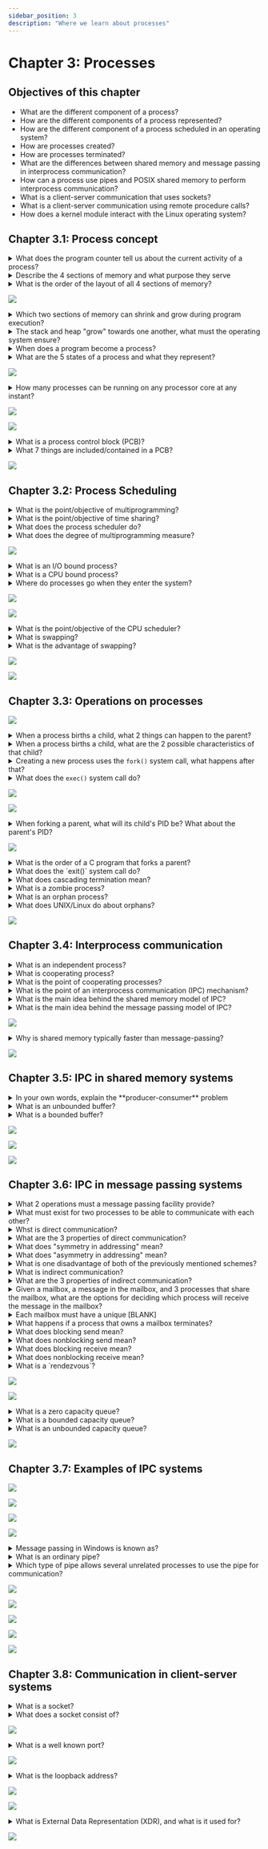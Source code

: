 ```yaml
---
sidebar_position: 3
description: "Where we learn about processes"
---
```


# Chapter 3: Processes

## Objectives of this chapter

- What are the different component of a process?
- How are the different components of a process represented?
- How are the different component of a process scheduled in an operating system?
- How are processes created?
- How are processes terminated?
- What are the differences between shared memory and message passing in interprocess communication?
- How can a process use pipes and POSIX shared memory to perform interprocess communication?
- What is a client-server communication that uses sockets?
- What is a client-server communication using remote procedure calls?
- How does a kernel module interact with the Linux operating system?

## Chapter 3.1: Process concept

<details>
    <summary>What does the program counter tell us about the current activity of a process?</summary>
    <div>The program counter is used to represent the status of the currentactivity of a process</div>
</details>

<details>
    <summary>Describe the 4 sections of memory and what purpose they serve</summary>
    <ul>
        <li>Text: where executable code lives</li>
        <li>Data: where global variables live</li>
        <li>Heap: memory allocated dynamically during runtime</li>
        <li>Stack: temp data storage for function calling (function parameters, return addresses, and local variables live here)</li>
    </ul>
</details>

<details>
    <summary>What is the order of the layout of all 4 sections of memory?</summary>
    <ol>
        <li>Stack</li>
        <li>Heap</li>
        <li>Data</li>
        <li>Text</li>
    </ol>
</details>

![](./assets/f3.1.1.png)

<details>
    <summary>Which two sections of memory can shrink and grow during program execution?</summary>
    <div>Stack and heap</div>
</details>

<details>
    <summary>The stack and heap "grow" towards one another, what must the operating system ensure?</summary>
    <div>The operating system must ensure that they don't overlap each other</div>
</details>

<details>
    <summary>When does a program become a process?</summary>
    <div>When the program's executable file is loaded into memory</div>
</details>

<details>
    <summary>What are the 5 states of a process and what they represent?</summary>
    <ul>
        <li>New: the process is being created</li>
        <li>Running: Instructions are being executed</li>
        <li>Waiting: Process is waiting for some event to occur</li>
        <li>Ready: Process is waiting to be given to a processor</li>
        <li>Terminated process is done executing</li>
    </ul>
</details>

![](./assets/memory-layout-of-a-c-program.png)

<details>
    <summary>How many processes can be running on any processor core at any instant?</summary>
    <div>Only one!</div>
</details>

![](./assets/pa3.1.1.png)

![](./assets/pa3.1.2.png)

<details>
    <summary>What is a process control block (PCB)?</summary>
    <div>It is the way each process is represented in an operating system</div>
</details>

<details>
    <summary>What 7 things are included/contained in a PCB?</summary>
    <ul>
        <li>Process state: Self-explanatory</li>
        <li>Program counter: Indicates where the next instruction for this process is</li>
        <li>CPU registers</li>
        <li>CPU-scheduling information</li>
        <li>Memory-management information</li>
        <li>Accounting information</li>
        <li>I/O status information</li>
    </ul>
</details>

![](./assets/sg3.1.png)

## Chapter 3.2: Process Scheduling

<details>
    <summary>What is the point/objective of multiprogramming?</summary>
    <div>To maximize CPU utliziation and have some process running at all times</div>
</details>

<details>
    <summary>What is the point/objective of time sharing?</summary>
    <div>To make the CPU switch among processess so frequently that you can interact with each of them while they're running</div>
</details>

<details>
    <summary>What does the process scheduler do?</summary>
    <div>It selects an available process for program execution by a core</div>
</details>

<details>
    <summary>What does the degree of multiprogramming measure?</summary>
    <div>The number of processes currently in memory</div>
</details>

![](./assets/process-representation-in-linux.png)

<details>
    <summary>What is an I/O bound process?</summary>
    <div>A process that spends most of its time doing I/O stuff</div>
</details>

<details>
    <summary>What is a CPU bound process?</summary>
    <div>A process that spends most of its time doing computations</div>
</details>

<details>
    <summary>Where do processes go when they enter the system?</summary>
    <div>The ready queue!</div>
</details>

![](./assets/f3.2.1.png)

![](./assets/f3.2.2.png)

<details>
    <summary>What is the point/objective of the CPU scheduler?</summary>
    <div>It is to select a process in the ready queue and assign it to a CPU core</div>
</details>

<details>
    <summary>What is swapping?</summary>
    <div>It is a CPU scheduling scheme where a process is swapped out of from memory to disk, then later swapped in exactly where it left off</div>
</details>

<details>
    <summary>What is the advantage of swapping?</summary>
    <div>Lower degree of multiprogramming</div>
</details>

![](./assets/pa3.2.1.png)

![](./assets/sg3.2.png)

## Chapter 3.3: Operations on processes

![](./assets/f3.3.1.png)

<details>
    <summary>When a process births a child, what 2 things can happen to the parent?</summary>
    <ul>
        <li>Parent and child have a beautiful time executing at the same time</li>
        <li>Parent sits in his couch, waiting for his kids to be done playing ball outside</li>
    </ul>
</details>

<details>
    <summary>When a process births a child, what are the 2 possible characteristics of that child?</summary>
    <ul>
        <li>The child is an exact copy of his mom, so it has the same program and data as mom</li>
        <li>The child has an entirely new program loaded into it</li>
    </ul>
</details>

<details>
    <summary>Creating a new process uses the <code>fork()</code> system call, what happens after that?</summary>
    <ol>
        <li>The address space of parent gets copied to child</li>
        <li>Both processes continue execution after <code>fork()</code></li>
    </ol>
</details>

<details>
    <summary>What does the <code>exec()</code> system call do?</summary>
    <div>It loads a binary file into memory</div>
</details>

![](./assets/f3.3.2.png)

![](./assets/f3.3.3.png)

<details>
    <summary>When forking a parent, what will its child's PID be? What about the parent's PID?</summary>
    <div>The child's PID will be == 0; The parent's will be > 0</div>
</details>

![](./assets/pa3.3.1.png)

<details>
    <summary>What is the order of a C program that forks a parent?</summary>
    ```c
    pid_t pid;
    pid = fork();

    if (pid == 0) {
        // This is the child
    }

    if (pid > 0) {
        wait(NULL);
        // This is the parent
    }

    if (pid < 0) {
        // Some error occurred
    }
    ```
</details>

<details>
    <summary>What does the `exit()` system call do?</summary>
    <div>It asks the operating system to delete the process that used it</div>
</details>

<details>
    <summary>What does cascading termination mean?</summary>
    <div>It means that if the parent dies, all of its kids must die with it (so sad)</div>
</details>

<details>
    <summary>What is a zombie process?</summary>
    <div>A child who has passed away, and whose parent did not call `wait()`</div>
</details>

<details>
    <summary>What is an orphan process?</summary>
    <div>A child whose parent passed away before the child terminated (so sad)</div>
</details>

<details>
    <summary>What does UNIX/Linux do about orphans?</summary>
    <div>They make `systemd` the new parnet (so happy)</div>
</details>

![](./assets/sg3.3.png)

## Chapter 3.4: Interprocess communication

<details>
    <summary>What is an independent process?</summary>
    <div>This is a characteristic of processes that execute concurrently. This is a process that does not share data with any other processes executing in the system</div>
</details>

<details>
    <summary>What is cooperating process?</summary>
    <div>This is a characteristic of processes that execute concurrently. This is a process who affects, or is affected by, other processes executing in the system</div>
</details>

<details>
    <summary>What is the point of cooperating processes?</summary>
    <div>They allow you to:</div>
    <ul>
        <li>Speed up computational processes by divide and conquering!</li>
        <li>Share information between different processes</li>
        <li>Divide functions into separate processes or threads to increase modularioty</li>
    </ul>
</details>

<details>
    <summary>What is the point of an interprocess communication (IPC) mechanism?</summary>
    <div>To allow cooperating process to exchange data</div>
</details>

<details>
    <summary>What is the main idea behind the shared memory model of IPC?</summary>
    <div>The main idea is that cooperating processes share a section of memory</div>
</details>

<details>
    <summary>What is the main idea behind the message passing model of IPC?</summary>
    <div>The main idea is that each cooperating process communicates with the process that it's cooperatin with. In other words, it's like a tunnel exists between only those processes that need to talk to one another/</div>
</details>

![](./assets/f3.4.1.png)

<details>
    <summary>Why is shared memory typically faster than message-passing?</summary>
    <div>Because message passing is usually implemented thru system calls</div>
</details>

![](./assets/sg3.4.png)

## Chapter 3.5: IPC in shared memory systems

<details>
    <summary>In your own words, explain the **producer-consumer** problem</summary>
    <div>You have a producer, a buffer (like a basket), and a consumer.</div>
    <div>The producer isn't allowed to put things in the basket until space is available</div>
    <div>The consumer cannot take things out of the basket until the producer is done "writing" them to the buffer (sorry, I dont have an analogy for this)</div>
    <div>The problem is this: How do we ensure that the producers don't produce data into the buffer if it's full, and consumers don't consume data from the buffer if it's empty?</div>
</details>

<details>
    <summary>What is an unbounded buffer?</summary>
    <div>It is a "solution" to the producer-consumer problem in which the producer never waits to write things to the buffer, but the consumer may wait.</div>
</details>

<details>
    <summary>What is a bounded buffer?</summary>
    <div>A "solution" to the producer-consumer problem in which the consumer waits for a new item, and the producer waits if and only if the buffer is full</div>
</details>

![](./assets/f3.5.1.png)

![](./assets/f3.5.2.png)

![](./assets/sg3.5.png)

## Chapter 3.6: IPC in message passing systems

<details>
    <summary>What 2 operations must a message passing facility provide?</summary>
    <div>`send(message)` and `receive(message)`</div>
</details>

<details>
    <summary>What must exist for two processes to be able to communicate with each other?</summary>
    <div>A communication link!</div>
</details>

<details>
    <summary>Whst is direct communication?</summary>
    <div>A method of implementing message passing in which each process must name the process it wants to send a message to, and which process it wants to receive a message from</div>
</details>

<details>
    <summary>What are the 3 properties of direct communication?</summary>
    <ul>
        <li>Link is automatically established between processes that need to talk to each other</li>
        <li>1 link, 2 processes</li>
        <li>Only 1 link per 2 processes</li>
    </ul>
</details>

<details>
    <summary>What does "symmetry in addressing" mean?</summary>
    <div>It means that each process must know who they're sending a message to, and who they're getting a message from</div>
</details>

<details>
    <summary>What does "asymmetry in addressing" mean?</summary>
    <div>This means that each process must know who they're sending a message to, but the receiver must identify the name of the process it communicated with</div>
</details>

<details>
    <summary>What is one disadvantage of both of the previously mentioned schemes?</summary>
    <div>They offer limited modularity</div>
</details>

<details>
    <summary>What is indirect communication?</summary>
    <div>A type of communication link in which messages are sent to and received from mailboxes or ports</div>
</details>

<details>
    <summary>What are the 3 properties of indirect communication?</summary>
    <ul>
        <li>Link is only established if two processes have a shared mailbox</li>
        <li>1 link, 2 or more processes</li>
        <li>1 pair of communicating processes, several different links may exist</li>
    </ul>
</details>

<details>
    <summary>Given a mailbox, a message in the mailbox, and 3 processes that share the mailbox, what are the options for deciding which process will receive the message in the mailbox?</summary>
    <ul>
        <li>To allow 1 link to be associated with at most 2 processes</li>
        <li>To allow at most 1 process at a time to execute a `receive()` instruction</li>
        <li>To allow the system to select arbitrarily which process will receive the message</li>
    </ul>
</details>

<details>
    <summary>Each mailbox must have a unique [BLANK]</summary>
    <div>Owner!</div>
</details>

<details>
    <summary>What happens if a process that owns a mailbox terminates?</summary>
    <div>He takes the mailbox with him (:0)</div>
</details>

<details>
    <summary>What does blocking send mean?</summary>
    <div>This is a type of synchronization where the sending process is blocked until the message is received</div>
</details>

<details>
    <summary>What does nonblocking send mean?</summary>
    <div>This is a type of synchronization where the sending process sends its message and goes back to work</div>
</details>

<details>
    <summary>What does blocking receive mean?</summary>
    <div>This is a type of synchronization where the receiver is blocked from working until a message is available</div>
</details>

<details>
    <summary>What does nonblocking receive mean?</summary>
    <div>The receiver retrieves either a valid message or a null</div>
</details>

<details>
    <summary>What is a `rendezvous`?</summary>
    <div>An event in a communication process where you have a `blocking send()` and a `blocking receive()`</div>
</details>

![](./assets/f3.6.1.png)

![](./assets/f3.6.2.png)

<details>
    <summary>What is a zero capacity queue?</summary>
    <div>It is a type of buffer in which the buffer can have no messages waiting in it. Sender blocks till receives gets the message</div>
</details>

<details>
    <summary>What is a bounded capacity queue?</summary>
    <div>A buffer of length `n`</div>
</details>

<details>
    <summary>What is an unbounded capacity queue?</summary>
    <div>Take a wild guess, Sherlock</div>
</details>

![](./assets/sg3.6.png)

## Chapter 3.7: Examples of IPC systems

![](./assets/f3.7.1.png)

![](./assets/f3.7.2.png)

![](./assets/f3.7.3.png)

![](./assets/f3.7.4.png)
<details>
    <summary>Message passing in Windows is known as?</summary>
    <div>Advanced Local Procedure Call</div>
</details>

<details>
    <summary>What is an ordinary pipe?</summary>
    <div>It's a way for two processes to communicate with each other in which</div>
    <ul>
        <li>Producer writes to one end of the pipe</li>
        <li>Consumer reades from the other end</li>
    </ul>
</details>

<details>
    <summary>Which type of pipe allows several unrelated processes to use the pipe for communication?</summary>
    <div>A named pipe!</div>
</details>

![](./assets/f3.7.5.png)

![](./assets/f3.7.6.png)

![](./assets/f3.7.7.png)

![](./assets/f3.7.8.png)

![](./assets/sg3.7.png)

## Chapter 3.8: Communication in client-server systems

<details>
    <summary>What is a socket?</summary>
    <div>An endpoint for communication</div>
</details>

<details>
    <summary>What does a socket consist of?</summary>
    <div>An IP address and a port number</div>
</details>

![](./assets/f3.8.1.png)

<details>
    <summary>What is a well known port?</summary>
    <div>All ports below 1024</div>
</details>

![](./assets/f3.8.2.png)

<details>
    <summary>What is the loopback address?</summary>
    <div>127.0.0.1, an address that refers to the computer itself</div>
</details>

![](./assets/f3.8.3.png)

![](./assets/f3.8.4.png)

<details>
    <summary>What is External Data Representation (XDR), and what is it used for?</summary>
    <div>It is a technique for resolving data representation between two different hosts communicating using RPCs</div>
</details>

![](./assets/sg3.8.png)
